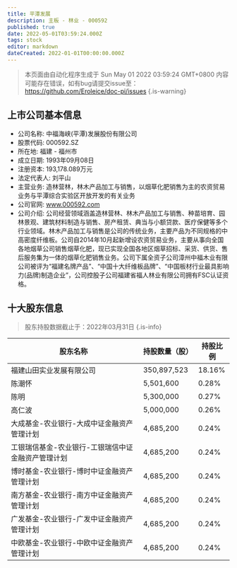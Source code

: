```yaml
---
title: 平潭发展
description: 主板 - 林业 - 000592
published: true
date: 2022-05-01T03:59:24.000Z
tags: stock
editor: markdown
dateCreated: 2022-01-01T00:00:00.000Z
---
```


> 本页面由自动化程序生成于 Sun May 01 2022 03:59:24 GMT+0800
> 内容可能存在错误，如有bug请提交issue至：https://github.com/Eroleice/doc-pi/issues
{.is-warning}

## 上市公司基本信息
- 公司名称: 中福海峡(平潭)发展股份有限公司
- 股票代码: 000592.SZ
- 所在地: 福建 - 福州市
- 成立日期: 1993年09月08日
- 注册资本: 193,178.089万元
- 法定代表人: 刘平山
- 主营业务: 造林营林，林木产品加工与销售，以烟草化肥销售为主的农资贸易业务与平潭综合实验区开放开发的有关业务
- 公司官网: www.000592.com
- 公司介绍: 公司经营领域涵盖造林营林、林木产品加工与销售、种苗培育、园林景观、建筑材料制造与销售、房产租赁、典当与小额贷款、医疗保健等多个行业领域。林木产品加工与销售是公司的传统业务，主要产品为不同规格的中高密度纤维板。公司自2014年10月起新增设农资贸易业务，主要从事向全国各地烟草公司销售烟草化肥，现已实现全国各地区烟草招标、采货、供货、售后服务集为一体的烟草化肥销售业务。公司下属全资子公司漳州中福木业有限公司被评为“福建名牌产品”、“中国十大纤维板品牌”、“中国板材行业最具影响力(品牌)制造企业”，公司控股子公司福建省福人林业有限公司拥有FSC认证资格。


## 十大股东信息
> 股东持股数据截止于：2022年03月31日
{.is-info}

| 股东名称 | 持股数量（股） | 持股比例 |
| --- | --- | --- |
| 福建山田实业发展有限公司 | 350,897,523 | 18.16% |
| 陈潮怀 | 5,501,600 | 0.28% |
| 陈明 | 5,300,000 | 0.27% |
| 高仁波 | 5,000,000 | 0.26% |
| 大成基金-农业银行-大成中证金融资产管理计划 | 4,685,200 | 0.24% |
| 工银瑞信基金-农业银行-工银瑞信中证金融资产管理计划 | 4,685,200 | 0.24% |
| 博时基金-农业银行-博时中证金融资产管理计划 | 4,685,200 | 0.24% |
| 南方基金-农业银行-南方中证金融资产管理计划 | 4,685,200 | 0.24% |
| 广发基金-农业银行-广发中证金融资产管理计划 | 4,685,200 | 0.24% |
| 中欧基金-农业银行-中欧中证金融资产管理计划 | 4,685,200 | 0.24% |




